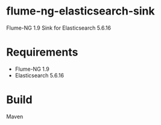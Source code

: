 # flume-ng-elasticsearch-sink
Flume-NG 1.9 Sink for Elasticsearch 5.6.16

# Requirements
* Flume-NG 1.9
* Elasticsearch 5.6.16

# Build
  Maven
